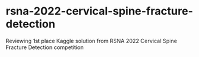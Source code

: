 # rsna-2022-cervical-spine-fracture-detection

Reviewing 1st place Kaggle solution from RSNA 2022 Cervical Spine Fracture Detection competition
